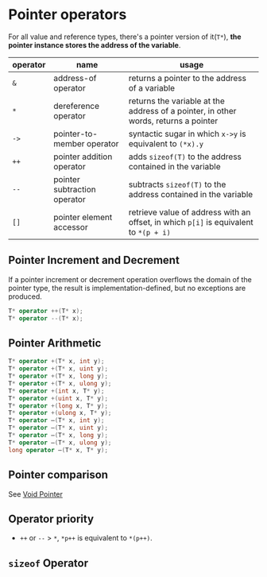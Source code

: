 # Pointer operators

For all value and reference types, there's a pointer version of it(`T*`), **the pointer instance stores the address of the variable**.

|operator|name|usage|
|---|---|---|
|`&`|address-of operator|returns a pointer to the address of a variable|
|`*`|dereference operator|returns the variable at the address of a pointer, in other words, returns a pointer|
|`->`|pointer-to-member operator|syntactic sugar in which `x->y` is equivalent to `(*x).y`|
|`++`|pointer addition operator|adds `sizeof(T)` to the address contained in the variable|
|`--`|pointer subtraction operator|subtracts `sizeof(T)` to the address contained in the variable|
|`[]`|pointer element accessor|retrieve value of address with an offset, in which `p[i]` is equivalent to `*(p + i)`|

## Pointer Increment and Decrement

If a pointer increment or decrement operation overflows the domain of the pointer type, the result is implementation-defined, but no exceptions are produced.

```cs
T* operator ++(T* x);
T* operator --(T* x);
```

## Pointer Arithmetic

```cs
T* operator +(T* x, int y);
T* operator +(T* x, uint y);
T* operator +(T* x, long y);
T* operator +(T* x, ulong y);
T* operator +(int x, T* y);
T* operator +(uint x, T* y);
T* operator +(long x, T* y);
T* operator +(ulong x, T* y);
T* operator –(T* x, int y);
T* operator –(T* x, uint y);
T* operator –(T* x, long y);
T* operator –(T* x, ulong y);
long operator –(T* x, T* y);
```

## Pointer comparison

See [Void Pointer](./5.%20Void%20Pointer.md#Built-in%20operator)

## Operator priority

- `++` or `--` > `*`, `*p++` is equivalent to `*(p++)`.

## `sizeof` Operator
